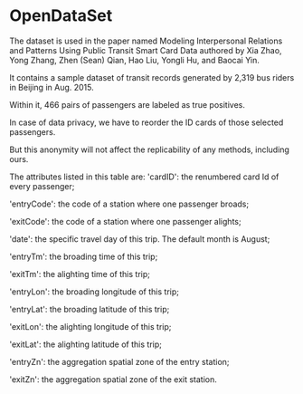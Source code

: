 # OpenDataSet

The dataset is used in the paper named Modeling Interpersonal Relations and Patterns Using
Public Transit Smart Card Data authored by Xia Zhao, Yong Zhang, Zhen (Sean) Qian, Hao Liu, Yongli Hu, and
Baocai Yin.

It contains a sample dataset of transit records generated by 2,319 bus riders in Beijing in Aug. 2015. 

Within it, 466 pairs of passengers are labeled as true positives. 

In case of data privacy, we have to reorder the ID cards of those selected passengers. 

But this anonymity will not affect the replicability of any methods, including ours. 

The attributes listed in this table are: 
'cardID': the renumbered card Id of every passenger; 

'entryCode': the code of a station where one passenger broads; 

'exitCode': the code of a station where one passenger alights; 

'date': the specific travel day of this trip. The default month is August; 

'entryTm': the broading time of this trip;

'exitTm': the alighting time of this trip;

'entryLon': the broading longitude of this trip;

'entryLat': the broading latitude of this trip;

'exitLon': the alighting longitude of this trip;

'exitLat': the alighting latitude of this trip;

'entryZn':  the aggregation spatial zone of the entry station;

'exitZn':  the aggregation spatial zone of the exit station.

